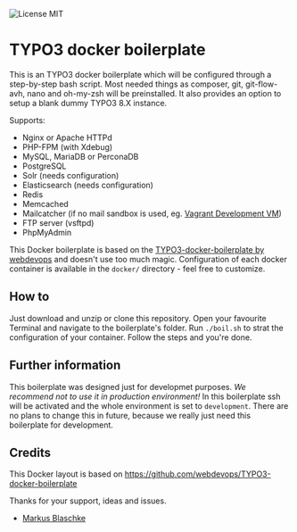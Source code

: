 ![License MIT](https://img.shields.io/badge/license-MIT-blue.svg?style=flat)

# TYPO3 docker boilerplate

This is an TYPO3 docker boilerplate which will be configured through a step-by-step bash script.
Most needed things as composer, git, git-flow-avh, nano and oh-my-zsh will be preinstalled.
It also provides an option to setup a blank dummy TYPO3 8.X instance.

Supports:

- Nginx or Apache HTTPd
- PHP-FPM (with Xdebug)
- MySQL, MariaDB or PerconaDB
- PostgreSQL
- Solr (needs configuration)
- Elasticsearch (needs configuration)
- Redis
- Memcached
- Mailcatcher (if no mail sandbox is used, eg. [Vagrant Development VM](https://github.com/webdevops/vagrant-development))
- FTP server (vsftpd)
- PhpMyAdmin

This Docker boilerplate is based on the [TYPO3-docker-boilerplate by webdevops](https://github.com/webdevops/TYPO3-docker-boilerplate) and doesn't use too much magic. Configuration of each docker container is available in the `docker/` directory - feel free to customize.


## How to

Just download and unzip or clone this repository. Open your favourite Terminal and navigate to the boilerplate's folder.
Run `./boil.sh` to strat the configuration of your container. Follow the steps and you're done.

## Further information

This boilerplate was designed just for developmet purposes. *We recommend not to use it in production environment!* In this boilerplate ssh will be activated and the whole environment is set to `development`. There are no plans to change this in future, because we really just need this boilerplate for development. 

## Credits

This Docker layout is based on https://github.com/webdevops/TYPO3-docker-boilerplate

Thanks for your support, ideas and issues.
- [Markus Blaschke](https://github.com/mblaschke)
